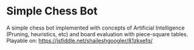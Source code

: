 # Simple Chess Bot
A simple chess bot implemented with concepts of Artificial Intelligence (Pruning, heuristics, etc) and board evaluation with piece-square tables. 
Playable on: https://jsfiddle.net/shaileshgoogler/81zkxefq/
